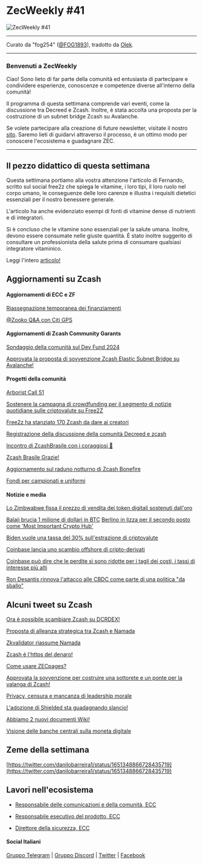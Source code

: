 # ZecWeekly #41

![ZecWeekly #41](https://substackcdn.com/image/fetch/f_auto,q_auto:good,fl_progressive:steep/https%3A%2F%2Fsubstack-post-media.s3.amazonaws.com%2Fpublic%2Fimages%2F1fb0b6dc-dc37-4432-84a7-9ee00c5a554b_1280x720.png)

---

Curato da "fog254" ([@FOG1893](https://twitter.com/FOG1893)), tradotto da [Olek](https://twitter.com/an_Olek).

---

### Benvenuti a ZecWeekly

Ciao! Sono lieto di far parte della comunità ed entusiasta di partecipare e condividere esperienze, conoscenze e competenze diverse all'interno della comunità! 

Il programma di questa settimana comprende vari eventi, come la discussione tra Decreed e Zcash. Inoltre, è stata accolta una proposta per la costruzione di un subnet bridge Zcash su Avalanche. 

Se volete partecipare alla creazione di future newsletter, visitate il nostro [sito](https://wiki.zechub.xyz/zecweekly-newsletter). Saremo lieti di guidarvi attraverso il processo, è un ottimo modo per conoscere l'ecosistema e guadagnare ZEC.

---

## Il pezzo didattico di questa settimana

Questa settimana portiamo alla vostra attenzione l'articolo di Fernando, scritto sul social free2z che spiega le vitamine, i loro tipi, il loro ruolo nel corpo umano, le conseguenze delle loro carenze e illustra i requisiti dietetici essenziali per il nostro benessere generale.

L'articolo ha anche evidenziato esempi di fonti di vitamine dense di nutrienti e di integratori.

Si è concluso che le vitamine sono essenziali per la salute umana. Inoltre, devono essere consumate nelle giuste quantità. È stato inoltre suggerito di consultare un professionista della salute prima di consumare qualsiasi integratore vitaminico. 

Leggi l'intero [articolo!](https://free2z.cash/ZEC@MEDEDUCAZIONE/pagina/vitamine)


## Aggiornamenti su Zcash


#### Aggiornamenti di ECC e ZF

[Riassegnazione temporanea dei finanziamenti](https://forum.zcashcommunity.com/t/temporary-re-allocation-of-funding-among-zcash-entities/44515/16)

[@Zooko Q&A con Citi GPS](https://twitter.com/ElectricCoinCo/status/1653783243798323202?s=20)

#### Aggiornamenti di Zcash Community Garants

[Sondaggio della comunità sul Dev Fund 2024](https://forum.zcashcommunity.com/t/dev-fund-2024-community-poll-discussion-megathread/44527)

[Approvata la proposta di sovvenzione Zcash Elastic Subnet Bridge su Avalanche!](https://forum.zcashcommunity.com/t/zcash-elastic-subnet-bridge-on-avalanche/44220/37)


#### Progetti della comunità

[Arborist Call 51](https://twitter.com/zksquirrel/status/1654244656786358277?s=20)

[Sostenere la campagna di crowdfunding per il segmento di notizie quotidiane sulle criptovalute su Free2Z](https://free2z.com/alberdioni8406/zpage/support-our-crowdfunding-campaign-to-launch-daily-crypto-news-segment-on-free2z-platform)

[Free2z ha stanziato 170 Zcash da dare ai creatori](https://twitter.com/free2zcash/status/1654778365025587202?s=20)

[Registrazione della discussione della comunità Decreed e zcash](https://twitter.com/ZecHub/status/1654532565758361602?s=20)

[Incontro di ZcashBrasile con i coraggiosi 🤝](https://twitter.com/zcashbrazil/status/1653565934257205248?t=lMLxOSOQo83o3hYCv0OqhA&s=19) 

[Zcash Brasile Grazie!](https://twitter.com/NymPortugues/status/1654489681252294656?s=20)

[Aggiornamento sul raduno notturno di Zcash Bonefire](https://twitter.com/mad_paiement/status/1653060701555167233)

[Fondi per campionati e uniformi](https://free2z.cash/LBCBMTL/zpage/fondos-para-los-campeonatos-y-uniformes)


#### Notizie e media

[Lo Zimbwabwe fissa il prezzo di vendita dei token digitali sostenuti dall'oro](https://cointelegraph.com/news/zimbabwe-sets-price-to-sell-gold-backed-digital-tokens)

[Balaji brucia 1 milione di dollari in BTC](https://decrypt.co/138632/balaji-srinivasan-burns-1-million-bitcoin)
[Berlino in lizza per il secondo posto come 'Most Important Crypto Hub'](https://decrypt.co/138706/new-york-berlin-tied-second-place-globe-most-important-crypto-hub-survey)

[Biden vuole una tassa del 30% sull'estrazione di criptovalute](https://www.investopedia.com/biden-wants-30-percent-crypto-mining-tax-but-can-it-work-7488297)

[Coinbase lancia uno scambio offshore di cripto-derivati](https://www.investopedia.com/coinbase-launches-new-international-crypto-exchange-bermuda-7487812)

[Coinbase può dire che le perdite si sono ridotte per i tagli dei costi, i tassi di interesse più alti](https://www.investopedia.com/coinbase-q1-earnings-preview-7487946)

[Ron Desantis rinnova l'attacco alle CBDC come parte di una politica "da sballo"](https://decrypt.co/138640/ron-desantis-attacks-cbdcs-woke-politics)


## Alcuni tweet su Zcash

[Ora è possibile scambiare Zcash su DCRDEX!](https://twitter.com/ZecHub/status/1654614831402569728?s=20)

[Proposta di alleanza strategica tra Zcash e Namada](https://twitter.com/derek_hsue/status/1653777468816257024)

[Zkvalidator riassume Namada](https://twitter.com/ZKValidator/status/1653505146389778454)

[Zcash è l'https del denaro!](https://twitter.com/zecmec21/status/1652608955888156672?t=fMTesB4TLd0LBrAd5fxKuw&s=19)

[Come usare ZECpages?](https://twitter.com/ZecHub/status/1652724657882120203) 

[Approvata la sovvenzione per costruire una sottorete e un ponte per la valanga di Zcash!](https://twitter.com/zcash_community/status/1653497571694858270?t=CAJu2rti-q8FGZ1XSxg0Jw&s=19) 

[Privacy, censura e mancanza di leadership morale](https://twitter.com/zecmec21/status/1652372977453760516?t=yxnGXf46CQA_uEpsUzggSw&s=19) 

[L'adozione di Shielded sta guadagnando slancio!](https://twitter.com/ZecHub/status/1652019811759603721?t=x9T1UqBzVdYKzhoP-Hl1fQ&s=19)

[Abbiamo 2 nuovi documenti Wiki!](https://twitter.com/ZecHub/status/1652724168884985857)

[Visione delle banche centrali sulla moneta digitale](https://twitter.com/zooko/status/1654171446912991232?s=20)


## Zeme della settimana

[https://twitter.com/danilobarreira1/status/1651348866728435719](https://twitter.com/danilobarreira1/status/1651348866728435719)


## Lavori nell'ecosistema

- [Responsabile delle comunicazioni e della comunità, ECC](https://apply.workable.com/electric-coin-company/j/0EB27EE759/)

- [Responsabile esecutivo del prodotto, ECC](https://apply.workable.com/electric-coin-company/j/6ACEC09B90/)

- [Direttore della sicurezza, ECC](https://apply.workable.com/electric-coin-company/j/E68A4C20E2/)

#### Social Italiani

[Gruppo Telegram](https://t.me/zcashita) | [Gruppo Discord](https://discord.com/channels/978714252934258779/1091806217359347802) | [Twitter](https://twitter.com/InsideZcash) | [Facebook](https://www.facebook.com/groups/zecitalia)